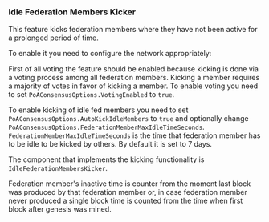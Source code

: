 ### Idle Federation Members Kicker

This feature kicks federation members where they have not been active for a prolonged period of time. 

To enable it you need to configure the network appropriately:

First of all voting the feature should be enabled because kicking is done via a voting process among all federation members. Kicking a member requires a majority of votes in favor of kicking a member. To enable voting you need to set `PoAConsensusOptions.VotingEnabled` to `true`.

To enable kicking of idle fed members you need to set `PoAConsensusOptions.AutoKickIdleMembers` to `true` and optionally change `PoAConsensusOptions.FederationMemberMaxIdleTimeSeconds`.  `FederationMemberMaxIdleTimeSeconds` is the time that federation member has to be idle to be kicked by others. By default it is set to 7 days.

The component that implements the kicking functionality is `IdleFederationMembersKicker`.

Federation member's inactive time is counter from the moment last block was produced by that federation member or, in case federation member never produced a single block time is counted from the time when first block after genesis was mined.

